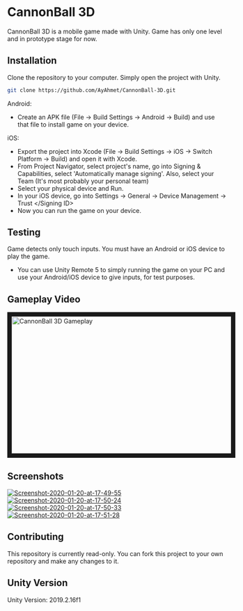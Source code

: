 # CannonBall 3D

CannonBall 3D is a mobile game made with Unity. Game has only one level and in prototype stage for now. 

## Installation

Clone the repository to your computer. Simply open the project with Unity.

```bash
git clone https://github.com/AyAhmet/CannonBall-3D.git
```
Android:
   - Create an APK file (File -> Build Settings -> Android -> Build) and use that file to install game on your device.

iOS:
   - Export the project into Xcode (File -> Build Settings -> iOS -> Switch Platform -> Build) and open it with Xcode.
   - From Project Navigator, select project's name, go into Signing & Capabilities, select 'Automatically manage signing'. Also, select your Team (It's most probably your personal team)
   - Select your physical device and Run.
   - In your iOS device, go into Settings -> General -> Device Management -> Trust </Signing ID>
   - Now you can run the game on your device.

## Testing

Game detects only touch inputs. You must have an Android or iOS device to play the game.
   - You can use Unity Remote 5 to simply running the game on your PC and use your Android/iOS device to give inputs, for test purposes.

## Gameplay Video

<a href="http://www.youtube.com/watch?feature=player_embedded&v=jzmupYcpwhM" target="_blank"><img src="http://img.youtube.com/vi/jzmupYcpwhM/0.jpg" alt="CannonBall 3D Gameplay" width="560" height="315" border="10" /></a>

## Screenshots

<a href="https://ibb.co/ZLXrpn9"><img src="https://i.ibb.co/LkRyXLK/Screenshot-2020-01-20-at-17-49-55.png" alt="Screenshot-2020-01-20-at-17-49-55" border="0"></a>
<a href="https://ibb.co/18tYDRP"><img src="https://i.ibb.co/V2c07Mz/Screenshot-2020-01-20-at-17-50-24.png" alt="Screenshot-2020-01-20-at-17-50-24" border="0"></a>
<a href="https://ibb.co/4MxCZQN"><img src="https://i.ibb.co/82VGDh8/Screenshot-2020-01-20-at-17-50-33.png" alt="Screenshot-2020-01-20-at-17-50-33" border="0"></a>
<a href="https://ibb.co/RCLLmfJ"><img src="https://i.ibb.co/jL772mj/Screenshot-2020-01-20-at-17-51-28.png" alt="Screenshot-2020-01-20-at-17-51-28" border="0"></a>

## Contributing
This repository is currently read-only. You can fork this project to your own repository and make any changes to it. 

## Unity Version
Unity Version: 2019.2.16f1
